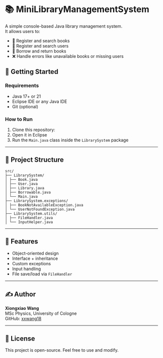 # 📚 MiniLibraryManagementSystem

A simple console-based Java library management system.  
It allows users to:

- 📘 Register and search books
- 👤 Register and search users
- 🔄 Borrow and return books
- ❌ Handle errors like unavailable books or missing users

## 🚀 Getting Started

### Requirements
- Java 17+ or 21
- Eclipse IDE or any Java IDE
- Git (optional)

### How to Run

1. Clone this repository:
2. Open it in Eclipse
3. Run the `Main.java` class inside the `LibrarySystem` package

---

## 📁 Project Structure
```
src/
├── LibrarySystem/
│ ├── Book.java
│ ├── User.java
│ ├── Library.java
│ ├── Borrowable.java
│ └── Main.java
├── LibrarySystem.exceptions/
│ ├── BookNotAvailableException.java
│ └── UserNotFoundException.java
├── LibrarySystem.utils/
│ ├── FileHandler.java
│ └── InputHelper.java
```

---

## 🧠 Features

- Object-oriented design
- Interface + inheritance
- Custom exceptions
- Input handling
- File save/load via `FileHandler`

---

## ✍️ Author

**Xiongxiao Wang**  
MSc Physics, University of Cologne  
GitHub: [xxwang18](https://github.com/xxwang18)

---

## 📄 License

This project is open-source. Feel free to use and modify.
